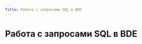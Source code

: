 ```yaml
---
Title: Работа с запросами SQL в BDE
---
```



Работа с запросами SQL в BDE
============================
